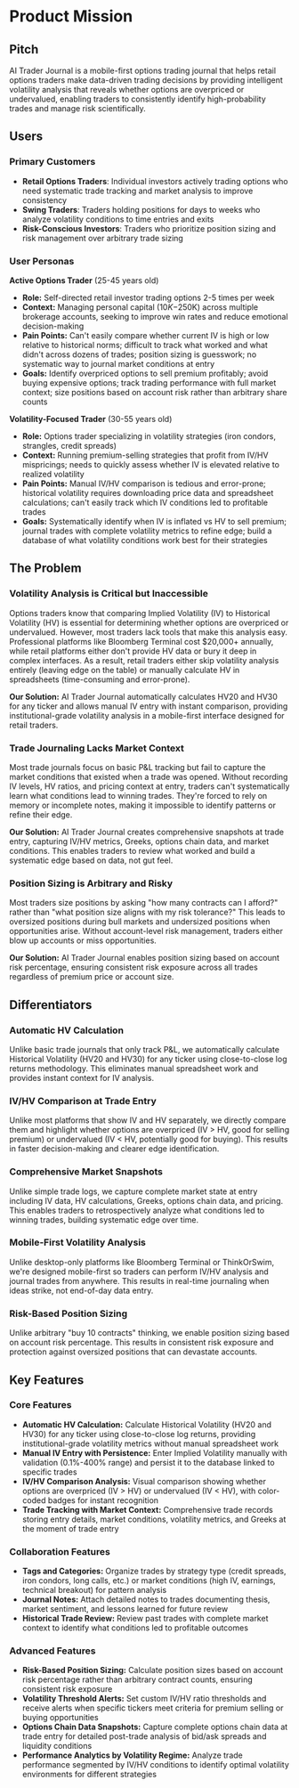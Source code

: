 # Product Mission

## Pitch
AI Trader Journal is a mobile-first options trading journal that helps retail options traders make data-driven trading decisions by providing intelligent volatility analysis that reveals whether options are overpriced or undervalued, enabling traders to consistently identify high-probability trades and manage risk scientifically.

## Users

### Primary Customers
- **Retail Options Traders**: Individual investors actively trading options who need systematic trade tracking and market analysis to improve consistency
- **Swing Traders**: Traders holding positions for days to weeks who analyze volatility conditions to time entries and exits
- **Risk-Conscious Investors**: Traders who prioritize position sizing and risk management over arbitrary trade sizing

### User Personas

**Active Options Trader** (25-45 years old)
- **Role:** Self-directed retail investor trading options 2-5 times per week
- **Context:** Managing personal capital ($10K-$250K) across multiple brokerage accounts, seeking to improve win rates and reduce emotional decision-making
- **Pain Points:** Can't easily compare whether current IV is high or low relative to historical norms; difficult to track what worked and what didn't across dozens of trades; position sizing is guesswork; no systematic way to journal market conditions at entry
- **Goals:** Identify overpriced options to sell premium profitably; avoid buying expensive options; track trading performance with full market context; size positions based on account risk rather than arbitrary share counts

**Volatility-Focused Trader** (30-55 years old)
- **Role:** Options trader specializing in volatility strategies (iron condors, strangles, credit spreads)
- **Context:** Running premium-selling strategies that profit from IV/HV mispricings; needs to quickly assess whether IV is elevated relative to realized volatility
- **Pain Points:** Manual IV/HV comparison is tedious and error-prone; historical volatility requires downloading price data and spreadsheet calculations; can't easily track which IV conditions led to profitable trades
- **Goals:** Systematically identify when IV is inflated vs HV to sell premium; journal trades with complete volatility metrics to refine edge; build a database of what volatility conditions work best for their strategies

## The Problem

### Volatility Analysis is Critical but Inaccessible
Options traders know that comparing Implied Volatility (IV) to Historical Volatility (HV) is essential for determining whether options are overpriced or undervalued. However, most traders lack tools that make this analysis easy. Professional platforms like Bloomberg Terminal cost $20,000+ annually, while retail platforms either don't provide HV data or bury it deep in complex interfaces. As a result, retail traders either skip volatility analysis entirely (leaving edge on the table) or manually calculate HV in spreadsheets (time-consuming and error-prone).

**Our Solution:** AI Trader Journal automatically calculates HV20 and HV30 for any ticker and allows manual IV entry with instant comparison, providing institutional-grade volatility analysis in a mobile-first interface designed for retail traders.

### Trade Journaling Lacks Market Context
Most trade journals focus on basic P&L tracking but fail to capture the market conditions that existed when a trade was opened. Without recording IV levels, HV ratios, and pricing context at entry, traders can't systematically learn what conditions lead to winning trades. They're forced to rely on memory or incomplete notes, making it impossible to identify patterns or refine their edge.

**Our Solution:** AI Trader Journal creates comprehensive snapshots at trade entry, capturing IV/HV metrics, Greeks, options chain data, and market conditions. This enables traders to review what worked and build a systematic edge based on data, not gut feel.

### Position Sizing is Arbitrary and Risky
Most traders size positions by asking "how many contracts can I afford?" rather than "what position size aligns with my risk tolerance?" This leads to oversized positions during bull markets and undersized positions when opportunities arise. Without account-level risk management, traders either blow up accounts or miss opportunities.

**Our Solution:** AI Trader Journal enables position sizing based on account risk percentage, ensuring consistent risk exposure across all trades regardless of premium price or account size.

## Differentiators

### Automatic HV Calculation
Unlike basic trade journals that only track P&L, we automatically calculate Historical Volatility (HV20 and HV30) for any ticker using close-to-close log returns methodology. This eliminates manual spreadsheet work and provides instant context for IV analysis.

### IV/HV Comparison at Trade Entry
Unlike most platforms that show IV and HV separately, we directly compare them and highlight whether options are overpriced (IV > HV, good for selling premium) or undervalued (IV < HV, potentially good for buying). This results in faster decision-making and clearer edge identification.

### Comprehensive Market Snapshots
Unlike simple trade logs, we capture complete market state at entry including IV data, HV calculations, Greeks, options chain data, and pricing. This enables traders to retrospectively analyze what conditions led to winning trades, building systematic edge over time.

### Mobile-First Volatility Analysis
Unlike desktop-only platforms like Bloomberg Terminal or ThinkOrSwim, we're designed mobile-first so traders can perform IV/HV analysis and journal trades from anywhere. This results in real-time journaling when ideas strike, not end-of-day data entry.

### Risk-Based Position Sizing
Unlike arbitrary "buy 10 contracts" thinking, we enable position sizing based on account risk percentage. This results in consistent risk exposure and protection against oversized positions that can devastate accounts.

## Key Features

### Core Features
- **Automatic HV Calculation:** Calculate Historical Volatility (HV20 and HV30) for any ticker using close-to-close log returns, providing institutional-grade volatility metrics without manual spreadsheet work
- **Manual IV Entry with Persistence:** Enter Implied Volatility manually with validation (0.1%-400% range) and persist it to the database linked to specific trades
- **IV/HV Comparison Analysis:** Visual comparison showing whether options are overpriced (IV > HV) or undervalued (IV < HV), with color-coded badges for instant recognition
- **Trade Tracking with Market Context:** Comprehensive trade records storing entry details, market conditions, volatility metrics, and Greeks at the moment of trade entry

### Collaboration Features
- **Tags and Categories:** Organize trades by strategy type (credit spreads, iron condors, long calls, etc.) or market conditions (high IV, earnings, technical breakout) for pattern analysis
- **Journal Notes:** Attach detailed notes to trades documenting thesis, market sentiment, and lessons learned for future review
- **Historical Trade Review:** Review past trades with complete market context to identify what conditions led to profitable outcomes

### Advanced Features
- **Risk-Based Position Sizing:** Calculate position sizes based on account risk percentage rather than arbitrary contract counts, ensuring consistent risk exposure
- **Volatility Threshold Alerts:** Set custom IV/HV ratio thresholds and receive alerts when specific tickers meet criteria for premium selling or buying opportunities
- **Options Chain Data Snapshots:** Capture complete options chain data at trade entry for detailed post-trade analysis of bid/ask spreads and liquidity conditions
- **Performance Analytics by Volatility Regime:** Analyze trade performance segmented by IV/HV conditions to identify optimal volatility environments for different strategies
